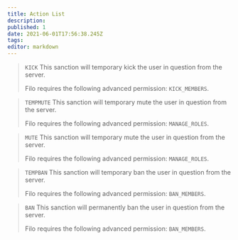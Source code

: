 ```yaml
---
title: Action List
description:
published: 1
date: 2021-06-01T17:56:38.245Z
tags:
editor: markdown
---
```


> `KICK`
> This sanction will temporary kick the user in question from the server.
>
> Filo requires the following advanced permission: ``KICK_MEMBERS``.

> `TEMPMUTE`
> This sanction will temporary mute the user in question from the server.
>
> Filo requires the following advanced permission: ``MANAGE_ROLES``.

> `MUTE`
> This sanction will temporary mute the user in question from the server.
>
> Filo requires the following advanced permission: ``MANAGE_ROLES``.

> `TEMPBAN`
> This sanction will temporary ban the user in question from the server.
>
> Filo requires the following advanced permission: ``BAN_MEMBERS``.

> `BAN`
> This sanction will permanently ban the user in question from the server.
>
> Filo requires the following advanced permission: ``BAN_MEMBERS``.
